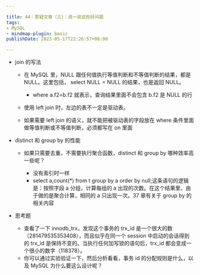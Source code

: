 ```yaml
---

title: 44｜答疑文章（三）：说一说这些好问题
tags:
- MySQL
- mindmap-plugin: basic
publishDate: 2023-05-17T22:26:57+08:00

---
```


- join 的写法

  - 在 MySQL 里，NULL 跟任何值执行等值判断和不等值判断的结果，都是 NULL。这里包括， select NULL = NULL 的结果，也是返回 NULL。

    - where a.f2=b.f2 就表示，查询结果里面不会包含 b.f2 是 NULL 的行

  - 使用 left join 时，左边的表不一定是驱动表。
  - 如果需要 left join 的语义，就不能把被驱动表的字段放在 where 条件里面做等值判断或不等值判断，必须都写在 on 里面

- distinct 和 group by 的性能

  - 如果只需要去重，不需要执行聚合函数，distinct 和 group by 哪种效率高一些呢？

    - 没有索引时一样
    - select a,count(*) from t group by a order by null;这条语句的逻辑是：按照字段 a 分组，计算每组的 a 出现的次数。在这个结果里，由于做的是聚合计算，相同的 a 只出现一次。37 章有关于 group by 的相关内容

- 思考题

  - 查看了一下 innodb_trx，发现这个事务的 trx_id 是一个很大的数（281479535353408），而且似乎在同一个 session 中启动的会话得到的 trx_id 是保持不变的。当执行任何加写锁的语句后，trx_id 都会变成一个很小的数字（118378）。
  - 你可以通过实验验证一下，然后分析看看，事务 id 的分配规则是什么，以及 MySQL 为什么要这么设计呢？
